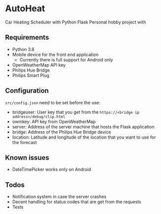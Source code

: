 # AutoHeat
Car Heating Scheduler with Python Flask
Personal hobby project with

## Requirements
- Python 3.8
- Mobile device for the front end application
  - Currently there is full support for Android only
- OpenWeatherMap API key
- Philips Hue Bridge
- Philips Smart Plug

## Configuration

`src/config.json` need to be set before the use:
- bridgeuser: User key that you get from the `https://<bridge ip address>/debug/clip.html`
- owmkey: API key from OpenWeatherMap
- server: Address of the server machine that hosts the Flask application
- bridge: Address of the Philips Hue Bridge device
- location: Latitude and longitude of the location that you want to use for the forecast

## Known issues

- DateTimePicker works only on Android

## Todos
- Notification system in case the server crashes
- Decent handling for status codes that are get from the requests
- Tests
